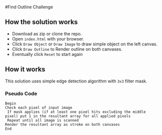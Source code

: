 #Find Outline Challenge

## How the solution works

 - Download as zip or clone the repo.
 - Open `index.html` with your browser.
 - Click `Draw Object` or `Draw Image` to draw simple object on the left canvas.  
 - Click `Draw Outline` to Render outline on both canvases.
 - Eventually click `Reset` to start again
 
 
 ## How it works
 
 This solution uses simple edge detection algorithm with `3x3` filter mask.
 
 ### Pseudo Code
 
 ```
 Begin
 Check each pixel of input image
  If mask applies (if at least one pixel hits excluding the middle pixel) put 1 in the resultant array for all applied pixels
  Repeat until all image is scanned
 Render the resultant array as stroke on both canvases
 End
 ```
